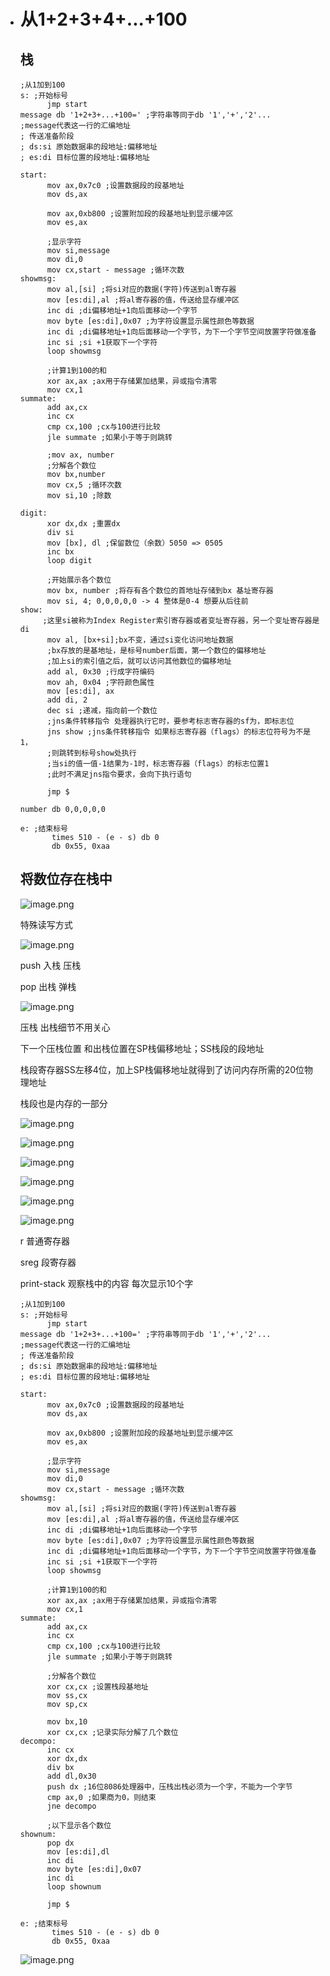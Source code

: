 - # 从1+2+3+4+...+100

  

  ## 栈

  

  ```
  ;从1加到100
  s: ;开始标号
        jmp start
  message db '1+2+3+...+100=' ;字符串等同于db '1','+','2'...
  ;message代表这一行的汇编地址
  ; 传送准备阶段
  ; ds:si 原始数据串的段地址:偏移地址
  ; es:di 目标位置的段地址:偏移地址
  
  start:
        mov ax,0x7c0 ;设置数据段的段基地址
        mov ds,ax
  
        mov ax,0xb800 ;设置附加段的段基地址到显示缓冲区
        mov es,ax
  
        ;显示字符
        mov si,message
        mov di,0
        mov cx,start - message ;循环次数
  showmsg:
        mov al,[si] ;将si对应的数据(字符)传送到al寄存器
        mov [es:di],al ;将al寄存器的值，传送给显存缓冲区
        inc di ;di偏移地址+1向后面移动一个字节
        mov byte [es:di],0x07 ;为字符设置显示属性颜色等数据
        inc di ;di偏移地址+1向后面移动一个字节，为下一个字节空间放置字符做准备
        inc si ;si +1获取下一个字符
        loop showmsg
  
        ;计算1到100的和
        xor ax,ax ;ax用于存储累加结果，异或指令清零
        mov cx,1
  summate:
        add ax,cx
        inc cx
        cmp cx,100 ;cx与100进行比较
        jle summate ;如果小于等于则跳转
  
        ;mov ax, number
        ;分解各个数位
        mov bx,number
        mov cx,5 ;循环次数
        mov si,10 ;除数
  
  digit:
        xor dx,dx ;重置dx
        div si
        mov [bx], dl ;保留数位（余数）5050 => 0505
        inc bx
        loop digit
  
        ;开始展示各个数位
        mov bx, number ;将存有各个数位的首地址存储到bx 基址寄存器
        mov si, 4; 0,0,0,0,0 -> 4 整体是0-4 想要从后往前
  show:
       ;这里si被称为Index Register索引寄存器或者变址寄存器，另一个变址寄存器是di
        mov al, [bx+si];bx不变，通过si变化访问地址数据
        ;bx存放的是基地址，是标号number后面，第一个数位的偏移地址
        ;加上si的索引值之后，就可以访问其他数位的偏移地址
        add al, 0x30 ;行成字符编码
        mov ah, 0x04 ;字符颜色属性
        mov [es:di], ax
        add di, 2
        dec si ;递减，指向前一个数位
        ;jns条件转移指令 处理器执行它时，要参考标志寄存器的sf为，即标志位
        jns show ;jns条件转移指令 如果标志寄存器（flags）的标志位符号为不是1，
        ;则跳转到标号show处执行
        ;当si的值一值-1结果为-1时，标志寄存器（flags）的标志位置1
        ;此时不满足jns指令要求，会向下执行语句
  
        jmp $
  
  number db 0,0,0,0,0
  
  e: ;结束标号
         times 510 - (e - s) db 0
         db 0x55, 0xaa
  ```

  ## 将数位存在栈中

  

  ![image.png](https://cdn.nlark.com/yuque/0/2021/png/288075/1620050584459-c4eef5a8-4a67-41ce-b2d1-5938853a803e.png)

  特殊读写方式

  ![image.png](https://cdn.nlark.com/yuque/0/2021/png/288075/1620050652618-ef820f53-f82c-43ae-9bf2-b491ecf5542b.png)

  push 入栈 压栈

  pop 出栈 弹栈

  ![image.png](https://cdn.nlark.com/yuque/0/2021/png/288075/1620050848820-92feb6b8-e75d-42ae-93a0-3fd5fdf2c768.png)

  压栈 出栈细节不用关心

  下一个压栈位置 和出栈位置在SP栈偏移地址；SS栈段的段地址

  

  栈段寄存器SS左移4位，加上SP栈偏移地址就得到了访问内存所需的20位物理地址

  

  栈段也是内存的一部分

  

  ![image.png](https://cdn.nlark.com/yuque/0/2021/png/288075/1620051274613-0adc6914-7079-4fb8-94ae-636eee85d55e.png)

  

  ![image.png](https://cdn.nlark.com/yuque/0/2021/png/288075/1620051460907-6e1f62a8-3709-4ad7-8354-c41d3fd0f9c2.png)

  ![image.png](https://cdn.nlark.com/yuque/0/2021/png/288075/1620051871451-a8e2cec0-b63f-4210-b56b-b1bb1464595b.png)

  ![image.png](https://cdn.nlark.com/yuque/0/2021/png/288075/1620052115014-137b2df3-b478-447e-b14f-37782846bb5d.png)

  ![image.png](https://cdn.nlark.com/yuque/0/2021/png/288075/1620052176778-84e85719-ea66-45bb-b9aa-727199263f3e.png)

  ![image.png](https://cdn.nlark.com/yuque/0/2021/png/288075/1620053060581-c2f3f126-bbaf-434e-aca9-67e497eefaa4.png)

  r 普通寄存器

  sreg 段寄存器

  print-stack 观察栈中的内容 每次显示10个字

  

  ```
  ;从1加到100
  s: ;开始标号
        jmp start
  message db '1+2+3+...+100=' ;字符串等同于db '1','+','2'...
  ;message代表这一行的汇编地址
  ; 传送准备阶段
  ; ds:si 原始数据串的段地址:偏移地址
  ; es:di 目标位置的段地址:偏移地址
  
  start:
        mov ax,0x7c0 ;设置数据段的段基地址
        mov ds,ax
  
        mov ax,0xb800 ;设置附加段的段基地址到显示缓冲区
        mov es,ax
  
        ;显示字符
        mov si,message
        mov di,0
        mov cx,start - message ;循环次数
  showmsg:
        mov al,[si] ;将si对应的数据(字符)传送到al寄存器
        mov [es:di],al ;将al寄存器的值，传送给显存缓冲区
        inc di ;di偏移地址+1向后面移动一个字节
        mov byte [es:di],0x07 ;为字符设置显示属性颜色等数据
        inc di ;di偏移地址+1向后面移动一个字节，为下一个字节空间放置字符做准备
        inc si ;si +1获取下一个字符
        loop showmsg
  
        ;计算1到100的和
        xor ax,ax ;ax用于存储累加结果，异或指令清零
        mov cx,1
  summate:
        add ax,cx
        inc cx
        cmp cx,100 ;cx与100进行比较
        jle summate ;如果小于等于则跳转
  
        ;分解各个数位
        xor cx,cx ;设置栈段基地址
        mov ss,cx
        mov sp,cx
  
        mov bx,10
        xor cx,cx ;记录实际分解了几个数位
  decompo:
        inc cx
        xor dx,dx
        div bx
        add dl,0x30
        push dx ;16位8086处理器中，压栈出栈必须为一个字，不能为一个字节
        cmp ax,0 ;如果商为0，则结束
        jne decompo
  
        ;以下显示各个数位
  shownum:
        pop dx
        mov [es:di],dl
        inc di
        mov byte [es:di],0x07
        inc di
        loop shownum
  
        jmp $
  
  e: ;结束标号
         times 510 - (e - s) db 0
         db 0x55, 0xaa
  ```

  ![image.png](https://cdn.nlark.com/yuque/0/2021/png/288075/1620055728831-0d33ed0f-c6c2-4961-9cb1-e06a8d25e2ac.png)

  